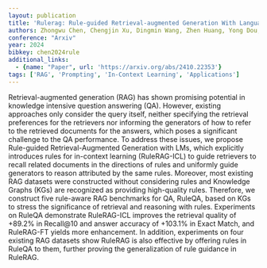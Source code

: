 ```yaml
---
layout: publication
title: 'Rulerag: Rule-guided Retrieval-augmented Generation With Language Models For Question Answering'
authors: Zhongwu Chen, Chengjin Xu, Dingmin Wang, Zhen Huang, Yong Dou, Xuhui Jiang, Jian Guo
conference: "Arxiv"
year: 2024
bibkey: chen2024rule
additional_links:
  - {name: "Paper", url: 'https://arxiv.org/abs/2410.22353'}
tags: ['RAG', 'Prompting', 'In-Context Learning', 'Applications']
---
```

Retrieval-augmented generation (RAG) has shown promising potential in
knowledge intensive question answering (QA). However, existing approaches only
consider the query itself, neither specifying the retrieval preferences for the
retrievers nor informing the generators of how to refer to the retrieved
documents for the answers, which poses a significant challenge to the QA
performance. To address these issues, we propose Rule-guided
Retrieval-Augmented Generation with LMs, which explicitly introduces rules for
in-context learning (RuleRAG-ICL) to guide retrievers to recall related
documents in the directions of rules and uniformly guide generators to reason
attributed by the same rules. Moreover, most existing RAG datasets were
constructed without considering rules and Knowledge Graphs (KGs) are recognized
as providing high-quality rules. Therefore, we construct five rule-aware RAG
benchmarks for QA, RuleQA, based on KGs to stress the significance of retrieval
and reasoning with rules. Experiments on RuleQA demonstrate RuleRAG-ICL
improves the retrieval quality of +89.2% in Recall@10 and answer accuracy of
+103.1% in Exact Match, and RuleRAG-FT yields more enhancement. In addition,
experiments on four existing RAG datasets show RuleRAG is also effective by
offering rules in RuleQA to them, further proving the generalization of rule
guidance in RuleRAG.
